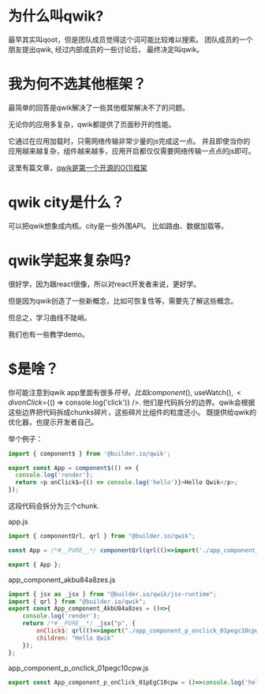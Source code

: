 # 为什么叫qwik?

最早其实叫qoot，但是团队成员觉得这个词可能比较难以搜索。
团队成员的一个朋友提出qwik, 经过内部成员的一些讨论后，
最终决定叫qwik。

# 我为何不选其他框架？

最简单的回答是qwik解决了一些其他框架解决不了的问题。

无论你的应用多复杂，qwik都提供了页面秒开的性能。

它通过在应用加载时，只需网络传输非常少量的js完成这一点。
并且即使当你的应用越来越复杂，组件越来越多，应用开启都仅仅需要网络传输一点点的js即可。

这里有篇文章，[qwik是第一个开源的O(1)框架](https://www.builder.io/blog/our-current-frameworks-are-on-we-need-o1)

# qwik city是什么？

可以把qwik想象成内核。city是一些外围API。
比如路由、数据加载等。

# qwik学起来复杂吗?

很好学，因为跟react很像，所以对react开发者来说，更好学。

但是因为qwik创造了一些新概念，比如可恢复性等，需要先了解这些概念。

但总之，学习曲线不陡峭。

我们也有一些教学demo。

# $是啥？

你可能注意到qwik app里面有很多$符号，比如component$(), useWatch$(), <div onClick$={() => console.log('click')} />.
他们是代码拆分的边界。qwik会根据这些边界把代码拆成chunks碎片，这些碎片比组件的粒度还小。
既提供给qwik的优化器，也提示开发者自己。

举个例子：

```javascript
import { component$ } from '@builder.io/qwik';

export const App = component$(() => {
  console.log('render');
  return <p onClick$={() => console.log('hello')}>Hello Qwik</p>;
});
```
这段代码会拆分为三个chunk.

app.js
```javascript
import { componentQrl, qrl } from "@builder.io/qwik";

const App = /*#__PURE__*/ componentQrl(qrl(()=>import('./app_component_akbu84a8zes.js'), "App_component_AkbU84a8zes"));

export { App };
```

app_component_akbu84a8zes.js

```javascript
import { jsx as _jsx } from "@builder.io/qwik/jsx-runtime";
import { qrl } from "@builder.io/qwik";
export const App_component_AkbU84a8zes = ()=>{
    console.log('render');
    return /*#__PURE__*/ _jsx("p", {
        onClick$: qrl(()=>import("./app_component_p_onclick_01pegc10cpw"), "App_component_p_onClick_01pEgC10cpw"),
        children: "Hello Qwik"
    });
};
```

app_component_p_onclick_01pegc10cpw.js
```javascript
export const App_component_p_onClick_01pEgC10cpw = ()=>console.log('hello');
```

# 